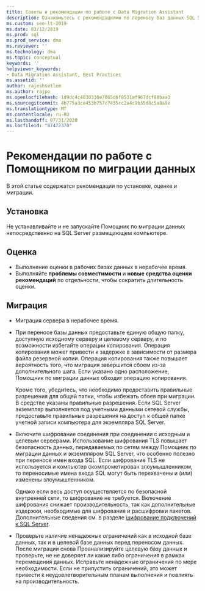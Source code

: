 ```yaml
---
title: Советы и рекомендации по работе с Data Migration Assistant
description: Ознакомьтесь с рекомендациями по переносу баз данных SQL Server с Помощник по миграции данных, включая сведения об установке, оценке и миграции.
ms.custom: seo-lt-2019
ms.date: 03/12/2019
ms.prod: sql
ms.prod_service: dma
ms.reviewer: ''
ms.technology: dma
ms.topic: conceptual
keywords: ''
helpviewer_keywords:
- Data Migration Assistant, Best Practices
ms.assetid: ''
author: rajeshsetlem
ms.author: rajpo
ms.openlocfilehash: 1d9dc4c4030330e7065d6f8531af967dcf88baa3
ms.sourcegitcommit: 4b775a3ce453b757c7435cc2a4c9b35d0c5a8a9e
ms.translationtype: MT
ms.contentlocale: ru-RU
ms.lasthandoff: 07/31/2020
ms.locfileid: "87472370"
---
```

# <a name="best-practices-for-running-data-migration-assistant"></a>Рекомендации по работе с Помощником по миграции данных
В этой статье содержатся рекомендации по установке, оценке и миграции.

## <a name="installation"></a>Установка
Не устанавливайте и не запускайте Помощник по миграции данных непосредственно на SQL Server размещающем компьютере.

## <a name="assessment"></a>Оценка
- Выполнение оценки в рабочих базах данных в нерабочее время.
- Выполняйте **проблемы совместимости** и **новые средства оценки рекомендаций** по отдельности, чтобы сократить длительность оценки.

## <a name="migration"></a>Миграция
- Миграция сервера в нерабочее время.

- При переносе базы данных предоставьте единую общую папку, доступную исходному серверу и целевому серверу, и по возможности избегайте операции копирования. Операция копирования может привести к задержке в зависимости от размера файла резервной копии. Операция копирования также повышает вероятность того, что миграция завершится сбоем из-за дополнительного шага. Если указано одно расположение, Помощник по миграции данных обходит операцию копирования.
 
    Кроме того, убедитесь, что необходимо предоставить правильные разрешения для общей папки, чтобы избежать сбоев при миграции. В средстве указаны правильные разрешения. Если SQL Server экземпляр выполняется под учетными данными сетевой службы, предоставьте правильные разрешения на доступ к общей папке учетной записи компьютера для экземпляра SQL Server.

- Включите шифрование соединения при соединении с исходным и целевым серверами. Использование шифрования TLS повышает безопасность данных, передаваемых по сетям между Помощник по миграции данных и экземпляром SQL Server, что особенно полезно при переносе имен входа SQL. Если шифрование TLS не используется и компьютер скомпрометирован злоумышленником, то переносимые имена входа SQL могут быть перехвачены и (или) изменены злоумышленником.

    Однако если весь доступ осуществляется по безопасной внутренней сети, то шифрование не требуется. Включение шифрования снижает производительность, так как дополнительные издержки, необходимые для шифрования и расшифровки пакетов. Дополнительные сведения см. в разделе [шифрование подключений к SQL Server](https://go.microsoft.com/fwlink/?linkid=832513).
    
- Проверьте наличие ненадежных ограничений как в исходной базе данных, так и в целевой базе данных перед переносом данных. После миграции снова Проанализируйте целевую базу данных и проверьте, не не доверяет ли какие либо ограничения в рамках перемещения данных. Исправьте ненадежные ограничения по мере необходимости. Если не припустить ограничений, это может привести к неудовлетворительным планам выполнения и повлиять на производительность.
